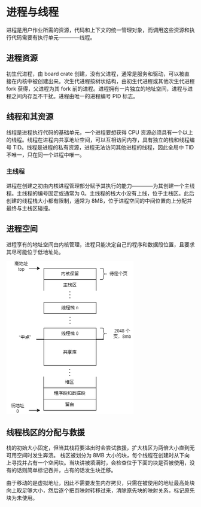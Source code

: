 # 进程与线程

进程是用户作业所需的资源，代码和上下文的统一管理对象，而调用这些资源和执行代码需要有执行单元————线程。

## 进程资源

初生代进程，由 board crate 创建，没有父进程，通常是服务和驱动，可以被直接在内核中被创建出来。次生代进程按树状结构，由初生代进程或其他次生代进程 fork 获得，父进程为其 fork 前的进程。进程拥有一片独立的地址空间，进程与进程之间内存互不干扰。进程由唯一的进程编号 PID 标志。

## 线程和其资源

线程是进程执行代码的基础单元，一个进程要想获得 CPU 资源必须具有一个以上的线程。线程在进程内共享地址空间，可以互相访问内存，具有独立的栈和线程编号 TID。线程是进程的私有资源，进程无法访问其他进程的线程，因此全局中 TID 不唯一，只在同一个进程中唯一。

### 主线程

进程在创建之初由内核进程管理部分赋予其执行的能力————为其创建一个主线程。主线程的编号固定或通常为 0。主线程的栈大小没有上线，位于主栈区。此后创建的线程栈大小都有限制，通常为 8MB，位于进程空间的中间位置向上分配并最终与主栈区碰撞。

## 进程空间

进程享有的地址空间由内核管理，进程只能决定自己的程序和数据段位置，且要求其尽可能位于低地址处。

![地址空间](./images/proc_mem.drawio.png)

## 线程栈区的分配与救援

栈的初始大小固定，但当其栈将要溢出时会尝试救援，扩大栈区为两倍大小直到无可用空间时发生奔溃。
栈区被划分为 8MB 大小的块，每个线程在创建时从下向上寻找并占有一个空闲块。当块讲被填满时，会检查位于下面的块是否被使用，没有的话则简单标记吞并，占有的话发生块迁移。

由于移动的是虚拟地址，因此不需要发生内存拷贝，只需在被使用的地址最高处块向上取足够大小，然后逐个把页映射转移过来，清除原先块的映射关系，标记原先块为未使用。
